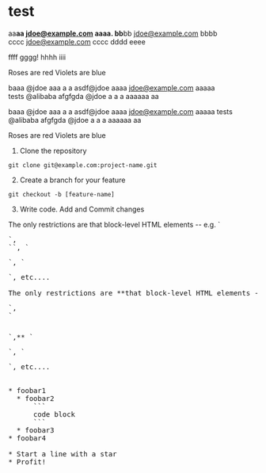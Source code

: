 test
====

aa**aa  jdoe@example.com  aaaa.
bb**bb  jdoe@example.com  bbbb  
cccc  jdoe@example.com  cccc
dddd  eeee

ffff gggg!
hhhh iiii

Roses are red
Violets are blue

baaa @jdoe  aaa a a asdf@jdoe  aaaa  jdoe@example.com aaaaa  
tests @alibaba afgfgda @jdoe a a a aaaaaa aa

baaa @jdoe  aaa a a asdf@jdoe  aaaa  jdoe@example.com aaaaa
tests @alibaba afgfgda @jdoe a a a aaaaaa aa

Roses are red 
Violets are blue

1. Clone the repository
```
git clone git@example.com:project-name.git
```
2. Create a branch for your feature
```
git checkout -b [feature-name]
```
3. Write code. Add and Commit changes



The only restrictions are that block-level HTML elements -- e.g. `<div>
<pre>`,
`<table>`, `<pre>`, `<p>`, etc....

The only restrictions are **that block-level HTML elements -- e.g. `<div>`,
`<table>`,** `<pre>`, `<p>`, etc....


* foobar1
  * foobar2
      ```
      code block
      ```
  * foobar3
* foobar4

* Start a line with a star
* Profit!

